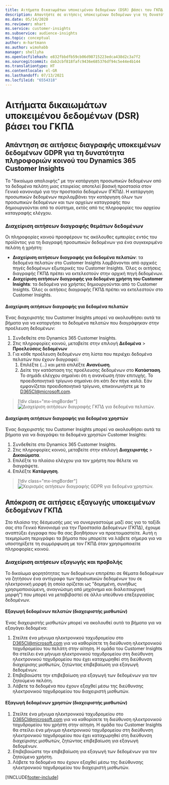```yaml
---
title: Αιτήματα δικαιωμάτων υποκειμένου δεδομένων (DSR) βάσει του ΓΚΠΔ | Microsoft Docs
description: Απαντήστε σε αιτήσεις υποκειμένων δεδομένων για τη δυνατότητα πληροφοριών κοινού του Dynamics 365 Customer Insights.
ms.date: 05/14/2020
ms.reviewer: mhart
ms.service: customer-insights
ms.subservice: audience-insights
ms.topic: conceptual
author: m-hartmann
ms.author: wimohabb
manager: shellyha
ms.openlocfilehash: e832fbbdfb59cb06d98715223edca438d2c3a7f2
ms.sourcegitcommit: dab2cbf818fafc9436e685376df94c5e44e4b144
ms.translationtype: HT
ms.contentlocale: el-GR
ms.lasthandoff: 07/13/2021
ms.locfileid: "6554318"
---
```

# <a name="data-subject-rights-dsr-requests-under-gdpr"></a>Αιτήματα δικαιωμάτων υποκειμένου δεδομένων (DSR) βάσει του ΓΚΠΔ

## <a name="responding-to-gdpr-data-subject-delete-requests-for-dynamics-365-customer-insights-audience-insights-capability"></a>Απάντηση σε αιτήσεις διαγραφής υποκειμένων δεδομένων GDPR για τη δυνατότητα πληροφοριών κοινού του Dynamics 365 Customer Insights

Το "δικαίωμα απαλοιφής" με την κατάργηση προσωπικών δεδομένων από τα δεδομένα πελάτη μιας εταιρείας αποτελεί βασική προστασία στον Γενικό κανονισμό για την προστασία δεδομένων (ΓΚΠΔ). Η κατάργηση προσωπικών δεδομένων περιλαμβάνει την κατάργηση όλων των προσωπικών δεδομένων και των αρχείων καταγραφής που δημιουργούνται από το σύστημα, εκτός από τις πληροφορίες του αρχείου καταγραφής ελέγχου.

### <a name="manage-data-subject-delete-requests"></a>Διαχείριση αιτήσεων διαγραφής θεμάτων δεδομένων

Οι πληροφορίες κοινού προσφέρουν τις ακόλουθες εμπειρίες εντός του προϊόντος για τη διαγραφή προσωπικών δεδομένων για ένα συγκεκριμένο πελάτη ή χρήστη:

- **Διαχείριση αιτήσεων διαγραφής για δεδομένα πελατών**: τα δεδομένα πελατών στο Customer Insights λαμβάνονται από αρχικές πηγές δεδομένων εξωτερικές του Customer Insights. Όλες οι αιτήσεις διαγραφής ΓΚΠΔ πρέπει να εκτελεστούν στην αρχική πηγή δεδομένων.
- **Διαχείριση αιτήσεων διαγραφής για δεδομένα χρήστη του Customer Insights**: τα δεδομένα για χρήστες δημιουργούνται από το Customer Insights. Όλες οι αιτήσεις διαγραφής ΓΚΠΔ πρέπει να εκτελεστούν στο Customer Insights.

#### <a name="manage-delete-requests-for-customer-data"></a>Διαχείριση αιτήσεων διαγραφής για δεδομένα πελατών

Ένας διαχειριστής του Customer Insights μπορεί να ακολουθήσει αυτά τα βήματα για να καταργήσει τα δεδομένα πελατών που διαγράφηκαν στην προέλευση δεδομένων:

1. Συνδεθείτε στο Dynamics 365 Customer Insights.
2. Στις πληροφορίες κοινού, μεταβείτε στην επιλογή **Δεδομένα** > **Προελεύσεις δεδομένων**
3. Για κάθε προέλευση δεδομένων στη λίστα που περιέχει δεδομένα πελατών που έχουν διαγραφεί:
   1. Επιλέξτε (...) και μετά επιλέξτε **Ανανέωση**.
   2. Δείτε την κατάσταση της προέλευσης δεδομένων στο **Κατάσταση**. Το σημάδι ελέγχου σημαίνει ότι η ανανέωση ήταν επιτυχής. Το προειδοποιητικό τρίγωνο σημαίνει ότι κάτι δεν πήγε καλά. Εάν εμφανίζεται προειδοποιητικό τρίγωνο, επικοινωνήστε με το D365CI@microsoft.com.

> [!div class="mx-imgBorder"]
> ![Διαχείριση αιτήσεων διαγραφής ΓΚΠΔ για δεδομένα πελατών.](media/gdpr-data-sources.png "Διαχείριση αιτήσεων διαγραφής ΓΚΠΔ για δεδομένα πελατών")

#### <a name="manage-delete-requests-for-user-data"></a>Διαχείριση αιτήσεων διαγραφής για δεδομένα χρηστών

Ένας διαχειριστής του Customer Insights μπορεί να ακολουθήσει αυτά τα βήματα για να διαγράψει τα δεδομένα χρηστών Customer Insights:

1. Συνδεθείτε στο Dynamics 365 Customer Insights.
2. Στις πληροφορίες κοινού, μεταβείτε στην επιλογή **Διαχειριστής** > **Δικαιώματα**.
3. Επιλέξτε το πλαίσιο ελέγχου για τον χρήστη που θέλετε να διαγράψετε.
4. Επιλέξτε **Κατάργηση**.

> [!div class="mx-imgBorder"]
> ![Χειρισμός αιτήσεων διαγραφής GDPR για δεδομένα χρηστών.](media/gdpr-permissions.png "Χειρισμός αιτήσεων διαγραφής GDPR για δεδομένα χρηστών")

## <a name="responding-to-gdpr-data-subject-export-requests"></a>Απόκριση σε αιτήσεις εξαγωγής υποκειμένων δεδομένων ΓΚΠΔ

Στο πλαίσιο της δέσμευσής μας να συνεργαστούμε μαζί σας για το ταξίδι σας στο Γενικό Κανονισμό για την Προστασία Δεδομένων (ΓΚΠΔ), έχουμε αναπτύξει έγγραφα που θα σας βοηθήσουν να προετοιμαστείτε. Αυτή η τεκμηρίωση περιγράφει τα βήματα που μπορείτε να λάβετε σήμερα για να υποστηρίξετε τη συμμόρφωση με τον ΓΚΠΔ όταν χρησιμοποιείτε πληροφορίες κοινού.

### <a name="manage-export-and-view-requests"></a>Διαχείριση αιτήσεων εξαγωγής και προβολής

Το δικαίωμα φορητότητας των δεδομένων επιτρέπει σε θέματα δεδομένων να ζητήσουν ένα αντίγραφο των προσωπικών δεδομένων του σε ηλεκτρονική μορφή (η οποία ορίζεται ως "δομημένη, συνήθως χρησιμοποιούμενη, αναγνώσιμη από μηχάνημα και διαλειτουργική μορφή") που μπορεί να μεταβιβαστεί σε άλλο υπεύθυνο επεξεργασίας δεδομένων.

#### <a name="export-customer-data-tenant-admin"></a>Εξαγωγή δεδομένων πελατών (διαχειριστής μισθωτών)

Ένας διαχειριστής μισθωτών μπορεί να ακολουθεί αυτά τα βήματα για να εξαγάγει δεδομένα:

1. Στείλτε ένα μήνυμα ηλεκτρονικού ταχυδρομείου στο D365CI@microsoft.com για να καθορίσετε τη διεύθυνση ηλεκτρονικού ταχυδρομείου του πελάτη στην αίτηση. Η ομάδα του Customer Insights θα στείλει ένα μήνυμα ηλεκτρονικού ταχυδρομείου στη διεύθυνση ηλεκτρονικού ταχυδρομείου που έχει καταχωρηθεί στη διεύθυνση διαχείρισης μισθωτών, ζητώντας επιβεβαίωση για εξαγωγή δεδομένων.
2. Επιβεβαιώστε την επιβεβαίωση για εξαγωγή των δεδομένων για τον ζητούμενο πελάτη.
3. Λάβετε τα δεδομένα που έχουν εξαχθεί μέσω της διεύθυνσης ηλεκτρονικού ταχυδρομείου του διαχειριστή μισθωτών.

#### <a name="export-user-data-tenant-admin"></a>Εξαγωγή δεδομένων χρηστών (διαχειριστής μισθωτών)

1. Στείλτε ένα μήνυμα ηλεκτρονικού ταχυδρομείου στο D365CI@microsoft.com για να καθορίσετε τη διεύθυνση ηλεκτρονικού ταχυδρομείου του χρήστη στην αίτηση. Η ομάδα του Customer Insights θα στείλει ένα μήνυμα ηλεκτρονικού ταχυδρομείου στη διεύθυνση ηλεκτρονικού ταχυδρομείου που έχει καταχωρηθεί στη διεύθυνση διαχείρισης μισθωτών, ζητώντας επιβεβαίωση για εξαγωγή δεδομένων.
2. Επιβεβαιώστε την επιβεβαίωση για εξαγωγή των δεδομένων για τον ζητούμενο χρήστη.
3. Λάβετε τα δεδομένα που έχουν εξαχθεί μέσω της διεύθυνσης ηλεκτρονικού ταχυδρομείου του διαχειριστή μισθωτών.


[!INCLUDE[footer-include](../includes/footer-banner.md)]